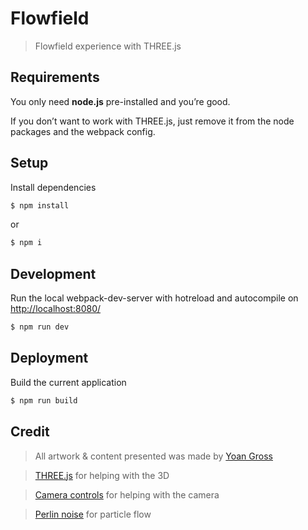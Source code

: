 Flowfield
===========

> Flowfield experience with THREE.js

## Requirements
You only need <b>node.js</b> pre-installed and you’re good. 

If you don’t want to work with THREE.js, just remove it from the node packages and the webpack config.

## Setup
Install dependencies
```sh
$ npm install
```
or 
```sh
$ npm i
```

## Development
Run the local webpack-dev-server with hotreload and autocompile on [http://localhost:8080/](http://localhost:8080/)
```sh
$ npm run dev
```

## Deployment
Build the current application
```sh
$ npm run build
```

## Credit  
> All artwork & content presented was made by [Yoan Gross](https://www.instagram.com/yoan_gross/)

>[THREE.js](https://threejs.org/) for helping with the 3D

>[Camera controls](https://www.npmjs.com/package/camera-controls) for helping with the camera

>[Perlin noise](https://codepen.io/EastingAndNorthing/pen/aBPPyw) for particle flow
